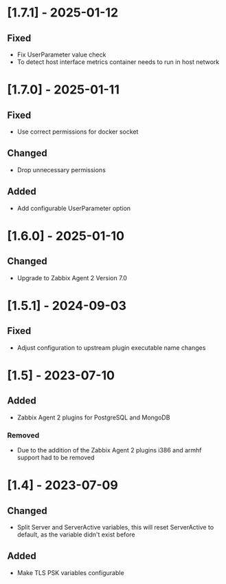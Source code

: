# [1.7.1] - 2025-01-12

## Fixed

- Fix UserParameter value check
- To detect host interface metrics container needs to run in host network

# [1.7.0] - 2025-01-11

## Fixed

- Use correct permissions for docker socket

## Changed

- Drop unnecessary permissions

## Added

- Add configurable UserParameter option

# [1.6.0] - 2025-01-10

## Changed

- Upgrade to Zabbix Agent 2 Version 7.0

# [1.5.1] - 2024-09-03

## Fixed

- Adjust configuration to upstream plugin executable name changes

# [1.5] - 2023-07-10

## Added

- Zabbix Agent 2 plugins for PostgreSQL and MongoDB

### Removed

- Due to the addition of the Zabbix Agent 2 plugins i386 and armhf support had to be removed

# [1.4] - 2023-07-09

## Changed

- Split Server and ServerActive variables, this will reset ServerActive to default, as the variable didn't exist before

## Added

- Make TLS PSK variables configurable
